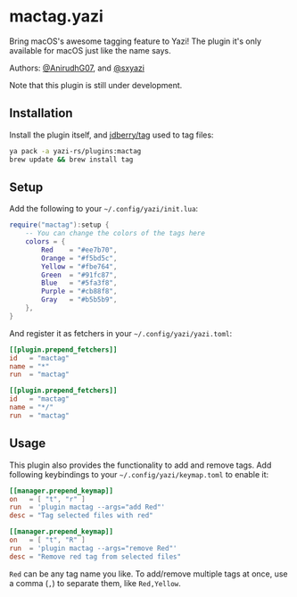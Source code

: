 # mactag.yazi

Bring macOS's awesome tagging feature to Yazi! The plugin it's only available for macOS just like the name says.

Authors: [@AnirudhG07](https://github.com/AnirudhG07), and [@sxyazi](https://github.com/sxyazi)

Note that this plugin is still under development.

## Installation

Install the plugin itself, and [jdberry/tag](https://github.com/jdberry/tag) used to tag files:

```sh
ya pack -a yazi-rs/plugins:mactag
brew update && brew install tag
```

## Setup

Add the following to your `~/.config/yazi/init.lua`:

```lua
require("mactag"):setup {
	-- You can change the colors of the tags here
	colors = {
		Red    = "#ee7b70",
		Orange = "#f5bd5c",
		Yellow = "#fbe764",
		Green  = "#91fc87",
		Blue   = "#5fa3f8",
		Purple = "#cb88f8",
		Gray   = "#b5b5b9",
	},
}
```

And register it as fetchers in your `~/.config/yazi/yazi.toml`:

```toml
[[plugin.prepend_fetchers]]
id   = "mactag"
name = "*"
run  = "mactag"

[[plugin.prepend_fetchers]]
id   = "mactag"
name = "*/"
run  = "mactag"
```

## Usage

This plugin also provides the functionality to add and remove tags. Add following keybindings to your `~/.config/yazi/keymap.toml` to enable it:

```toml
[[manager.prepend_keymap]]
on   = [ "t", "r" ]
run  = 'plugin mactag --args="add Red"'
desc = "Tag selected files with red"

[[manager.prepend_keymap]]
on   = [ "t", "R" ]
run  = 'plugin mactag --args="remove Red"'
desc = "Remove red tag from selected files"
```

`Red` can be any tag name you like. To add/remove multiple tags at once, use a comma (`,`) to separate them, like `Red,Yellow`.
